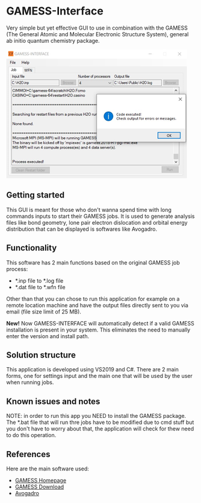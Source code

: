 # GAMESS-Interface
Very simple but yet effective GUI to use in combination with the GAMESS (The General Atomic and Molecular Electronic Structure System), general ab initio quantum chemistry package.

 ![](https://raw.githubusercontent.com/Cipulot/GAMESS-Interface/master/gamess_img.png)

## Getting started
This GUI is meant for those who don't wanna spend time with long commands inputs to start their GAMESS jobs.
It is used to generate analysis files like bond geometry, lone pair electron dislocation and orbital energy distribution that can be displayed is softwares like Avogadro.

## Functionality
This software has 2 main functions based on the original GAMESS job process:
* *.inp file to *.log file
* *.dat file to *.wfn file

Other than that you can chose to run this application for example on a remote location machine and have the output files directly sent to you via email (file size limit of 25 MB).

 **New!**
Now GAMESS-INTERFACE will automatically detect if a valid GAMESS installation is present in your system. This eliminates the need to manually enter the version and install path.
## Solution structure
This application is developed using VS2019 and C#. There are 2 main forms, one for settings input and the main one that will be used by the user when running jobs.

## Known issues and notes
NOTE: in order to run this app you NEED to install the GAMESS package. The *.bat file that will run thre jobs have to be modified due to cmd stuff but you don't have to worry about that, the application will check for thew need to do this operation.

## References
Here are the main software used:
* [GAMESS Homepage](https://www.msg.chem.iastate.edu/gamess/)
* [GAMESS Download](https://www.msg.chem.iastate.edu/gamess/download.html)
* [Avogadro](https://avogadro.cc/)

